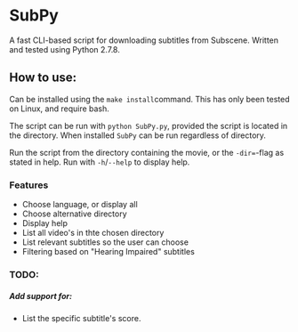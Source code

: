SubPy
=====

A fast CLI-based script for downloading subtitles from Subscene. Written and tested using Python 2.7.8.


## How to use:
Can be installed using the ```make install```command. This has only been tested on Linux, and require bash.

The script can be run with ```python SubPy.py```, provided the script is located in the directory. When installed ```SubPy``` can be run regardless of directory.

Run the script from the directory containing the movie, or the ```-dir=```-flag as stated in help. Run with ```-h```/```--help``` to display help.

### Features
- Choose language, or display all
- Choose alternative directory
- Display help
- List all video's in thte chosen directory
- List relevant subtitles so the user can choose
- Filtering based on "Hearing Impaired" subtitles

### TODO:

##### Add support for:
- List the specific subtitle's score.

